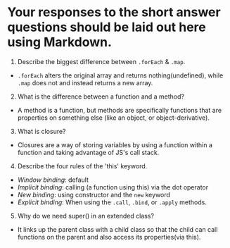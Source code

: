 # Your responses to the short answer questions should be laid out here using Markdown.
1. Describe the biggest difference between `.forEach` & `.map`.
* `.forEach` alters the original array and returns nothing(undefined), while `.map` does not and instead returns a new array.
2. What is the difference between a function and a method?
* A method is a function, but methods are specifically functions that are properties on something else (like an object, or object-derivative).
3. What is closure?
* Closures are a way of storing variables by using a function within a function and taking advantage of JS's call stack.
4. Describe the four rules of the 'this' keyword.
* *Window binding*: default
* *Implicit binding*: calling (a function using this) via the dot operator
* *New binding*: using constructor and the `new` keyword
* *Explicit binding*: When using the `.call`, `.bind`, or `.apply` methods.
5. Why do we need super() in an extended class?
* It links up the parent class with a child class so that the child can call functions on the parent and also access its properties(via this). 
